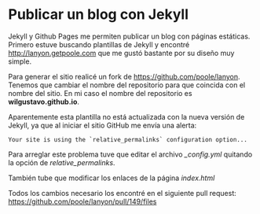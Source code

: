 # Publicar un blog con Jekyll

Jekyll y Github Pages me permiten publicar un blog con páginas estáticas. Primero estuve buscando plantillas de Jekyll y encontré http://lanyon.getpoole.com que me gustó bastante por su diseño muy simple.

Para generar el sitio realicé un fork de https://github.com/poole/lanyon. Tenemos que cambiar el nombre del repositorio para que coincida con el nombre del sitio. En mi caso el nombre del repositorio es **wilgustavo.github.io**.

Aparentemente esta plantilla no está actualizada con la nueva versión de Jekyll, ya que al iniciar el sitio GitHub me envía una alerta: 

    Your site is using the `relative_permalinks` configuration option...

Para arreglar este problema tuve que editar el archivo *_config.yml* quitando la opción de *relative_permalinks*.

También tube que modificar los enlaces de la página *index.html* 

Todos los cambios necesario los encontré en el siguiente pull request: https://github.com/poole/lanyon/pull/149/files   

